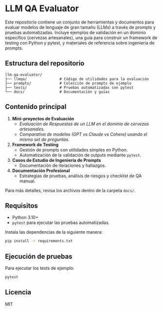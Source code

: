 # LLM QA Evaluator

Este repositorio contiene un conjunto de herramientas y documentos para evaluar modelos de lenguaje de gran tamaño (LLMs) a través de prompts y pruebas automatizadas. Incluye ejemplos de validación en un dominio específico (cervezas artesanales), una guía para construir un framework de testing con Python y pytest, y materiales de referencia sobre ingeniería de prompts.

## Estructura del repositorio

```
llm-qa-evaluator/
├── llmqa/               # Código de utilidades para la evaluación
├── prompts/             # Colección de prompts de ejemplo
├── tests/               # Pruebas automatizadas con pytest
└── docs/                # Documentación y guías
```

## Contenido principal

1. **Mini-proyectos de Evaluación**
   - *Evaluación de Respuestas de un LLM en el dominio de cervezas artesanales.*
   - *Comparativa de modelos (GPT vs Claude vs Cohere) usando el mismo set de preguntas.*
2. **Framework de Testing**
   - Gestión de prompts con utilidades simples en Python.
   - Automatización de la validación de outputs mediante `pytest`.
3. **Casos de Estudio de Ingeniería de Prompts**
   - Documentación de iteraciones y hallazgos.
4. **Documentación Profesional**
   - Estrategias de pruebas, análisis de riesgos y checklist de QA manual.

Para más detalles, revisa los archivos dentro de la carpeta `docs/`.

## Requisitos

- Python 3.10+
- `pytest` para ejecutar las pruebas automatizadas.

Instala las dependencias de la siguiente manera:

```bash
pip install -r requirements.txt
```

## Ejecución de pruebas

Para ejecutar los tests de ejemplo:

```bash
pytest
```

## Licencia

MIT
